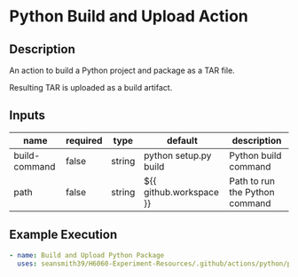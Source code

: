 # Python Build and Upload Action

## Description

An action to build a Python project and package as a TAR file.

Resulting TAR is uploaded as a build artifact.

## Inputs

| name          | required | type   | default                 | description                    |
| ------------- | -------- | ------ | ----------------------- | ------------------------------ |
| build-command | false    | string | python setup.py build   | Python build command           |
| path          | false    | string | ${{ github.workspace }} | Path to run the Python command |

## Example Execution

```yaml
- name: Build and Upload Python Package
  uses: seansmith39/H6060-Experiment-Resources/.github/actions/python/python-build-upload
```
